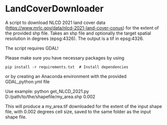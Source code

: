 # LandCoverDownloader
A script to download NLCD 2021 land cover data (https://www.mrlc.gov/data/nlcd-2021-land-cover-conus) for the extent of the provided shp file.
Takes an shp file and optionally the target spatial resolution in degrees (epsg:4326). The output is a tif in epsg:4326.

The script requires GDAL!

Please make sure you have necessary packages by using
```
pip install -r requirements.txt  # Install dependencies
```
or by creating an Anaconda environment with the provided GDAL_python.yml file

Use example:
python get_NLCD_2021.py D:/path/to/the/shapefile/my_area.shp 0.002

This will produce a my_area.tif downloaded for the extent of the input shape file, with 0.002 degrees cell size, saved to the same folder as the input shape file.
